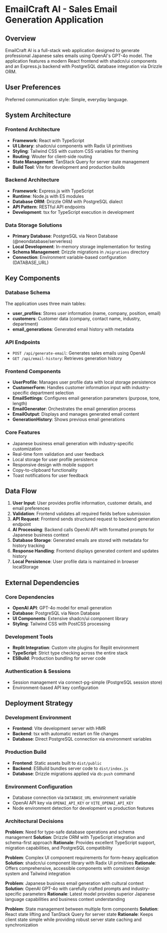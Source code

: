 # EmailCraft AI - Sales Email Generation Application

## Overview

EmailCraft AI is a full-stack web application designed to generate professional Japanese sales emails using OpenAI's GPT-4o model. The application features a modern React frontend with shadcn/ui components and an Express.js backend with PostgreSQL database integration via Drizzle ORM.

## User Preferences

Preferred communication style: Simple, everyday language.

## System Architecture

### Frontend Architecture
- **Framework**: React with TypeScript
- **UI Library**: shadcn/ui components with Radix UI primitives
- **Styling**: Tailwind CSS with custom CSS variables for theming
- **Routing**: Wouter for client-side routing
- **State Management**: TanStack Query for server state management
- **Build Tool**: Vite for development and production builds

### Backend Architecture
- **Framework**: Express.js with TypeScript
- **Runtime**: Node.js with ES modules
- **Database ORM**: Drizzle ORM with PostgreSQL dialect
- **API Pattern**: RESTful API endpoints
- **Development**: tsx for TypeScript execution in development

### Data Storage Solutions
- **Primary Database**: PostgreSQL via Neon Database (@neondatabase/serverless)
- **Local Development**: In-memory storage implementation for testing
- **Schema Management**: Drizzle migrations in `/migrations` directory
- **Connection**: Environment variable-based configuration (DATABASE_URL)

## Key Components

### Database Schema
The application uses three main tables:
- **user_profiles**: Stores user information (name, company, position, email)
- **customers**: Customer data (company, contact name, industry, department)
- **email_generations**: Generated email history with metadata

### API Endpoints
- `POST /api/generate-email`: Generates sales emails using OpenAI
- `GET /api/email-history`: Retrieves generation history

### Frontend Components
- **UserProfile**: Manages user profile data with local storage persistence
- **CustomerForm**: Handles customer information input with industry-specific department selection
- **EmailSettings**: Configures email generation parameters (purpose, tone, length)
- **EmailGenerator**: Orchestrates the email generation process
- **EmailOutput**: Displays and manages generated email content
- **GenerationHistory**: Shows previous email generations

### Core Features
- Japanese business email generation with industry-specific customization
- Real-time form validation and user feedback
- Local storage for user profile persistence
- Responsive design with mobile support
- Copy-to-clipboard functionality
- Toast notifications for user feedback

## Data Flow

1. **User Input**: User provides profile information, customer details, and email preferences
2. **Validation**: Frontend validates all required fields before submission
3. **API Request**: Frontend sends structured request to backend generation endpoint
4. **AI Processing**: Backend calls OpenAI API with formatted prompts for Japanese business context
5. **Database Storage**: Generated emails are stored with metadata for history tracking
6. **Response Handling**: Frontend displays generated content and updates history
7. **Local Persistence**: User profile data is maintained in browser localStorage

## External Dependencies

### Core Dependencies
- **OpenAI API**: GPT-4o model for email generation
- **Database**: PostgreSQL via Neon Database
- **UI Components**: Extensive shadcn/ui component library
- **Styling**: Tailwind CSS with PostCSS processing

### Development Tools
- **Replit Integration**: Custom vite plugins for Replit environment
- **TypeScript**: Strict type checking across the entire stack
- **ESBuild**: Production bundling for server code

### Authentication & Sessions
- Session management via connect-pg-simple (PostgreSQL session store)
- Environment-based API key configuration

## Deployment Strategy

### Development Environment
- **Frontend**: Vite development server with HMR
- **Backend**: tsx with automatic restart on file changes
- **Database**: Direct PostgreSQL connection via environment variables

### Production Build
- **Frontend**: Static assets built to `dist/public`
- **Backend**: ESBuild bundles server code to `dist/index.js`
- **Database**: Drizzle migrations applied via `db:push` command

### Environment Configuration
- Database connection via `DATABASE_URL` environment variable
- OpenAI API key via `OPENAI_API_KEY` or `VITE_OPENAI_API_KEY`
- Node environment detection for development vs production features

### Architectural Decisions

**Problem**: Need for type-safe database operations and schema management
**Solution**: Drizzle ORM with TypeScript integration and schema-first approach
**Rationale**: Provides excellent TypeScript support, migration capabilities, and PostgreSQL compatibility

**Problem**: Complex UI component requirements for form-heavy application
**Solution**: shadcn/ui component library with Radix UI primitives
**Rationale**: Offers comprehensive, accessible components with consistent design system and Tailwind integration

**Problem**: Japanese business email generation with cultural context
**Solution**: OpenAI GPT-4o with carefully crafted prompts and industry-specific parameters
**Rationale**: Latest model provides superior Japanese language capabilities and business context understanding

**Problem**: State management between multiple form components
**Solution**: React state lifting and TanStack Query for server state
**Rationale**: Keeps client state simple while providing robust server state caching and synchronization